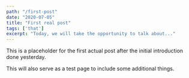 ```yaml
---
path: "/first-post"
date: "2020-07-05"
title: "First real post"
tags: ['that']
excerpt: "Today, we will take the opportunity to talk about..."
---
```


This is a placeholder for the first actual post after the initial introduction done yesterday.

This will also serve as a test page to include some additional things.